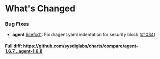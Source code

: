 # What's Changed

### Bug Fixes
- **agent** [6cefcd1](https://github.com/sysdiglabs/charts/commit/6cefcd1318c8054183afc72d8e76fd7075d0cc87): Fix dragent.yaml indentation for security block ([#1034](https://github.com/sysdiglabs/charts/issues/1034))

#### Full diff: https://github.com/sysdiglabs/charts/compare/agent-1.6.7...agent-1.6.8
